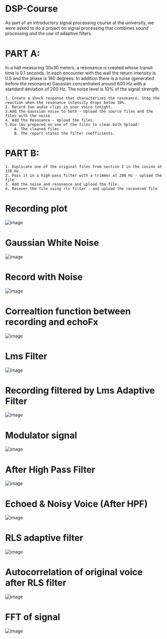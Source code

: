 # DSP-Course
As part of an introductory signal processing course at the university, we were asked to do a project on signal processing that combines sound processing and the use of adaptive filters.

# PART A:
In a hall measuring 30x30 meters, a resonance is created whose transit time is 0.1 seconds. In each encounter with the wall the return intensity is 0.5 and the phase is 180 degrees.
In addition there is a noise (generated before the resonance) Gaussian concentrated around 600 Hz with a standard deviation of 200 Hz. The noise level is 10% of the 
signal strength.

    1. Create a shock response that characterizes the resonance. Stop the reaction when the resonance intensity drops below 10%.
    2. Record two audio clips in your voice tonight.
    3.Add the Gaussian noise to both - Upload the source files and the files with the noise.
    4. Add the Resonance - Upload the files.
    5.Use lms prepared on one of the files to clean both Upload:
        A. The cleaned files
        B. The report states the filter coefficients.
 # PART B:
    1. Duplicate one of the original files from section 2 in the cosine at 150 Hz.
    2. Pass it in a high-pass filter with a trimmer at 200 Hz - upload the file
    3. Add the noise and resonance and upload the file.
    4. Recover the file using rls filter - and upload the recovered file
# Recording plot
![image](https://user-images.githubusercontent.com/73634261/172313544-a50c3f92-4a73-4bef-8996-88a2b2da54cf.png)
# Gaussian White Noise
![image](https://user-images.githubusercontent.com/73634261/172313584-11ac5a75-dc79-459a-bc88-1e2b3d352b1f.png)
# Record with Noise
![image](https://user-images.githubusercontent.com/73634261/172313658-4ff22ff0-358d-4415-a57a-3d93b09a5dab.png)
# Correaltion function between recording and echoFx
![image](https://user-images.githubusercontent.com/73634261/172313761-ec673d13-3c0f-483d-a432-95f2398ace85.png)
# Lms Filter
![image](https://user-images.githubusercontent.com/73634261/172313803-611252fc-e0be-45ab-8c3c-beabcacfe985.png)
# Recording filtered by Lms Adaptive Filter
![image](https://user-images.githubusercontent.com/73634261/172313956-a949ff83-4c38-4847-870d-674599f843a5.png)
# Modulator signal 
![image](https://user-images.githubusercontent.com/73634261/172314068-0fb24506-ae99-4053-810b-713d7c4d71b7.png)
# After High Pass Filter
![image](https://user-images.githubusercontent.com/73634261/172314151-f1036696-6b4e-4c69-94f3-4758459a6d45.png)
# Echoed & Noisy Voice (After HPF)
![image](https://user-images.githubusercontent.com/73634261/172314260-cc78c808-f5b9-4308-b5fd-5ef0d4fa4194.png)
# RLS adaptive filter
![image](https://user-images.githubusercontent.com/73634261/172314315-58365233-acf0-4424-bcff-af70cc4fe4e2.png)
# Autocorrelation of original voice after RLS filter
![image](https://user-images.githubusercontent.com/73634261/172314438-999d976b-399d-4ab3-8ac2-d6a432101585.png)
# FFT of signal
![image](https://user-images.githubusercontent.com/73634261/172314510-9f22ca89-19a8-4db1-ae04-451d86ea2259.png)


